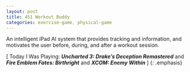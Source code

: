 ```yaml
---
layout: post
title: 451 Workout Buddy
categories: exercise-game, physical-game
---
```

An intelligent iPad AI system that provides tracking and information, and motivates the user before, during, and after a workout session.

[ Today I Was Playing: ***Uncharted 3: Drake’s Deception Remastered*** and ***Fire Emblem Fates: Birthright*** and ***XCOM: Enemy Within*** ]
{: .emphasis}